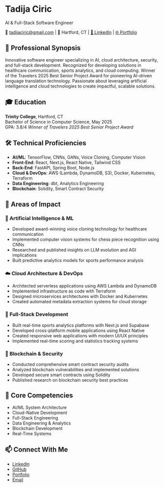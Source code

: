 # Tadija Ciric
AI & Full-Stack Software Engineer

📧 tadijaciric@gmail.com | 📍 Hartford, CT | [🔗 LinkedIn](https://www.linkedin.com/in/tadija-ciric/) | [🌐 Portfolio](https://jatadi.github.io/tciric.github.io/)

## 🌟 Professional Synopsis
Innovative software engineer specializing in AI, cloud architecture, security, and full-stack development. Recognized for developing solutions in healthcare communication, sports analytics, and cloud computing. Winner of the Travelers 2025 Best Senior Project Award for pioneering AI-driven language translation technology. Passionate about leveraging artificial intelligence and cloud technologies to create impactful, scalable solutions.

## 🎓 Education
**Trinity College**, Hartford, CT  
Bachelor of Science in Computer Science, May 2025  
GPA: 3.8/4
*Winner of Travelers 2025 Best Senior Project Award*

## 🛠 Technical Proficiencies
- **AI/ML**: TensorFlow, CNNs, GANs, Voice Cloning, Computer Vision
- **Front-End**: React, Next.js, React Native, Tailwind CSS
- **Back-End**: FastAPI, Spring Boot, Node.js
- **Cloud & DevOps**: AWS (Lambda, DynamoDB, S3), Docker, Kubernetes, Terraform
- **Data Engineering**: dbt, Analytics Engineering
- **Blockchain**: Solidity, Smart Contract Security

## 🚀 Areas of Impact

### 🤖 Artificial Intelligence & ML
- Developed award-winning voice cloning technology for healthcare communication
- Implemented computer vision systems for chess piece recognition using CNNs
- Researched and published insights on LLM evolution and AGI implications
- Built predictive analytics models for sports performance analysis

### ☁️ Cloud Architecture & DevOps
- Architected serverless applications using AWS Lambda and DynamoDB
- Implemented infrastructure as code with Terraform
- Designed microservices architectures with Docker and Kubernetes
- Created automated metadata extraction systems for cloud storage

### 📱 Full-Stack Development
- Built real-time sports analytics platforms with Next.js and Supabase
- Developed cross-platform mobile applications using React Native
- Created responsive web applications with modern UI/UX principles
- Implemented real-time scoring and statistics tracking systems

### 🔗 Blockchain & Security
- Conducted comprehensive smart contract security audits
- Analyzed blockchain vulnerabilities and implemented solutions
- Developed secure smart contracts using Solidity
- Published research on blockchain security best practices

## 🔧 Core Competencies
- AI/ML System Architecture
- Cloud-Native Development
- Full-Stack Engineering
- Data Engineering & Analytics
- Blockchain Development
- Real-Time Systems

## 📫 Connect With Me
- [LinkedIn](https://www.linkedin.com/in/tadija-ciric/)
- [GitHub](https://github.com/jatadi)
- [Portfolio](https://tciric.github.io)
- [Email](mailto:tadijaciric@gmail.com)

